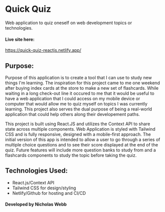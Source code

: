 # Quick Quiz
Web application to quiz oneself on web development topics or technologies. 

#### Live site here:  
https://quick-quiz-reactjs.netlify.app/   

## Purpose:
Purpose of this application is to create a tool that I can use to study new things I'm learning. The inspiration for this project came to me one weekend after buying index cards at the store to make a new set of flashcards. While waiting in a long check-out line it occured to me that it would be useful to have a web application that I could access on my mobile device or computer that would allow me to quiz myself on topics I was currently learning. This project also serves the dual purpose of being a real-world application that could help others along their developement paths. 

This project is built using React.JS and utilizes the Context API to share state across multiple components. Web Application is styled with Tailwind CSS and is fully responsive, designed with a mobile-first approach. The initial version of this app is intended to allow a user to go through a series of multiple choice questions and to see their score displayed at the end of the quiz. Future features will include more question banks to study from and a flashcards components to study the topic before taking the quiz. 
 
## Technologies Used:
  - React.js/Context API
  - Tailwind CSS for design/styling
  - Netlify/Github for hosting and CI/CD

#### Developed by Nicholas Webb
